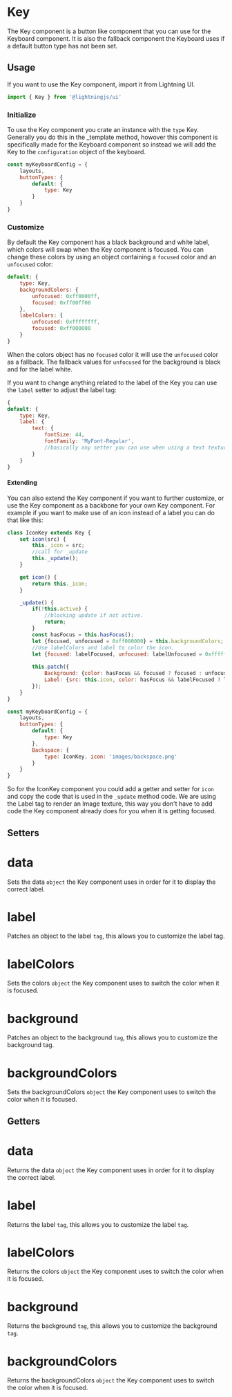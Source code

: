 # Key

The Key component is a button like component that you can use for the Keyboard component. It is also the fallback component the Keyboard uses if a default button type has not been set.

## Usage

If you want to use the Key component, import it from Lightning UI.

```js
import { Key } from '@lightningjs/ui'
```

### Initialize

To use the Key component you crate an instance with the `type` Key. Generally you do this in the _template method, howover this component is specifically made for the Keyboard component so instead we will add the Key to the `configuration` object of the keyboard.

```js
const myKeyboardConfig = {
    layouts,
    buttonTypes: {
        default: {
            type: Key
        }
    }
}
```

### Customize

By default the Key component has a black background and white label, which colors will swap when the Key component is focused. You can change these colors by using an object containing a `focused` color and an `unfocused` color:

```js
default: {
    type: Key,
    backgroundColors: {
        unfocused: 0xff0000ff,
        focused: 0xff00ff00
    },
    labelColors: {
        unfocused: 0xffffffff,
        focused: 0xff000000
    }
}
```

When the colors object has no `focused` color it will use the `unfocused` color as a fallback. The fallback values for `unfocused` for the background is black and for the label white.

If you want to change anything related to the label of the Key you can use the `label` setter to adjust the label tag:

```js
{
default: {
    type: Key,
    label: {
        text: {
            fontSize: 44,
            fontFamily: 'MyFont-Regular',
            //basically any setter you can use when using a text texture
        }
    }
}
```

#### Extending

You can also extend the Key component if you want to further customize, or use the Key component as a backbone for your own Key component. For example if you want to make use of an icon instead of a label you can do that like this:

```js
class IconKey extends Key {
    set icon(src) {
        this._icon = src;
        //call for _update
        this._update();
    }

    get icon() {
        return this._icon;
    }

    _update() {
        if(!this.active) {
            //blocking update if not active.
            return;
        }
        const hasFocus = this.hasFocus();
        let {focused, unfocused = 0xff000000} = this.backgroundColors;
        //Use labelColors and label to color the icon.
        let {focused: labelFocused, unfocused: labelUnfocused = 0xffffffff} = this.labelColors;
        
        this.patch({
            Background: {color: hasFocus && focused ? focused : unfocused},
            Label: {src: this.icon, color: hasFocus && labelFocused ? labelFocused : labelUnfocused}
        });
    }
}

const myKeyboardConfig = {
    layouts,
    buttonTypes: {
        default: {
            type: Key
        },
        Backspace: {
            type: IconKey, icon: 'images/backspace.png'
        }
    }
}
```

So for the IconKey component you could add a getter and setter for `icon` and copy the code that is used in the `_update` method code. We are using the Label tag to render an Image texture, this way you don't have to add code the Key component already does for you when it is getting focused.

## Setters

# data
Sets the data `object` the Key component uses in order for it to display the correct label.

# label
Patches an object to the label `tag`, this allows you to customize the label tag.

# labelColors
Sets the colors `object` the Key component uses to switch the color when it is focused.

# background
Patches an object to the background `tag`, this allows you to customize the background tag.

# backgroundColors
Sets the backgroundColors `object` the Key component uses to switch the color when it is focused.

## Getters

# data
Returns the data `object` the Key component uses in order for it to display the correct label.

# label
Returns the label `tag`, this allows you to customize the label `tag`.

# labelColors
Returns the colors `object` the Key component uses to switch the color when it is focused.

# background
Returns the background `tag`, this allows you to customize the background `tag`.

# backgroundColors
Returns the backgroundColors `object` the Key component uses to switch the color when it is focused.
